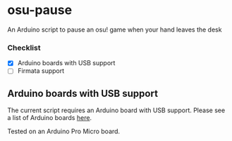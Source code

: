 # osu-pause

An Arduino script to pause an osu! game when your hand leaves the desk

### Checklist
- [x] Arduino boards with USB support
- [ ] Firmata support

## Arduino boards with USB support
The current script requires an Arduino board with USB support. Please see a list of Arduino boards [here](https://forum.arduino.cc/t/micro-controller-with-native-usb-list/942059).

Tested on an Arduino Pro Micro board.
